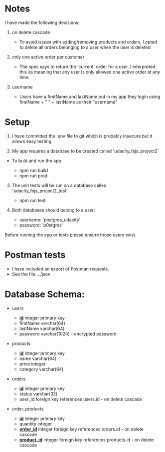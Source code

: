 

# Notes

I have made the following decisions:

1. on delete cascade
    - To avoid issues with adding/removing products and orders, I opted to delete all orders belonging to a user when the user is deleted

2. only one active order per customer
    - The spec says to return the 'current' order for a user. I interpreted this as meaning that any user is only allowed one active order at any time.

3. username
    - Users have a firstName and lastName but in my app they login using firstName + " " + lastName as their "username"


# Setup

1. I have committed the .env file to git which is probably insecure but it allows easy testing
    
2. My app requires a database to be created called 'udacity_fsjs_project2'

 - To buld and run the app
    
    - npm run build
    - npm run prod

3. The unit tests will be run on a database called 'udacity_fsjs_project2_test'
    
    - npm run test
    
4. Both databases should belong to a user:

    - username: 'postgres_udacity'
    - password: 'p0stgres'

Before running the app or tests please ensure those users exist.




# Postman tests

- I have included an export of Postman requests. 
- See the file .../json



# Database Schema:
 
 - users
    
    - <ins><b>id</b></ins> integer primary key
    - firstName varchar(64)
    - lastName varchar(64)
    - password varchar(1024) - encrypted password
 
 
 - products

    - <ins><b>id</b></ins> integer primary key
    - name varchar(64)
    - price integer
    - category varchar(64)

 
 - orders
    
    - <ins><b>id</b></ins> integer primary key
    - status varchar(32)
    - user_id foreign key references users.id - on delete cascade
   
 - order_products
    
    - <ins><b>id</b></ins> integer primary key
    - quantity integer
    - <ins><b>order_id</b></ins> integer foreign key references orders.id  - on delete cascade
    - <ins><b>product_id</b></ins> integer foreign key references products.id  - on delete cascade
        

